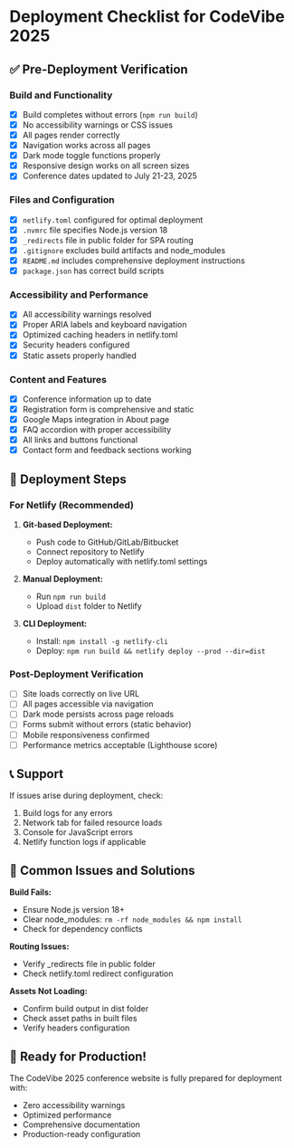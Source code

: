 # Deployment Checklist for CodeVibe 2025

## ✅ Pre-Deployment Verification

### Build and Functionality
- [x] Build completes without errors (`npm run build`)
- [x] No accessibility warnings or CSS issues
- [x] All pages render correctly
- [x] Navigation works across all pages
- [x] Dark mode toggle functions properly
- [x] Responsive design works on all screen sizes
- [x] Conference dates updated to July 21-23, 2025

### Files and Configuration
- [x] `netlify.toml` configured for optimal deployment
- [x] `.nvmrc` file specifies Node.js version 18
- [x] `_redirects` file in public folder for SPA routing
- [x] `.gitignore` excludes build artifacts and node_modules
- [x] `README.md` includes comprehensive deployment instructions
- [x] `package.json` has correct build scripts

### Accessibility and Performance
- [x] All accessibility warnings resolved
- [x] Proper ARIA labels and keyboard navigation
- [x] Optimized caching headers in netlify.toml
- [x] Security headers configured
- [x] Static assets properly handled

### Content and Features
- [x] Conference information up to date
- [x] Registration form is comprehensive and static
- [x] Google Maps integration in About page
- [x] FAQ accordion with proper accessibility
- [x] All links and buttons functional
- [x] Contact form and feedback sections working

## 🚀 Deployment Steps

### For Netlify (Recommended)

1. **Git-based Deployment:**
   - Push code to GitHub/GitLab/Bitbucket
   - Connect repository to Netlify
   - Deploy automatically with netlify.toml settings

2. **Manual Deployment:**
   - Run `npm run build`
   - Upload `dist` folder to Netlify

3. **CLI Deployment:**
   - Install: `npm install -g netlify-cli`
   - Deploy: `npm run build && netlify deploy --prod --dir=dist`

### Post-Deployment Verification
- [ ] Site loads correctly on live URL
- [ ] All pages accessible via navigation
- [ ] Dark mode persists across page reloads
- [ ] Forms submit without errors (static behavior)
- [ ] Mobile responsiveness confirmed
- [ ] Performance metrics acceptable (Lighthouse score)

## 📞 Support
If issues arise during deployment, check:
1. Build logs for any errors
2. Network tab for failed resource loads
3. Console for JavaScript errors
4. Netlify function logs if applicable

## 🔧 Common Issues and Solutions

**Build Fails:**
- Ensure Node.js version 18+
- Clear node_modules: `rm -rf node_modules && npm install`
- Check for dependency conflicts

**Routing Issues:**
- Verify _redirects file in public folder
- Check netlify.toml redirect configuration

**Assets Not Loading:**
- Confirm build output in dist folder
- Check asset paths in built files
- Verify headers configuration

## 🎉 Ready for Production!
The CodeVibe 2025 conference website is fully prepared for deployment with:
- Zero accessibility warnings
- Optimized performance
- Comprehensive documentation
- Production-ready configuration
